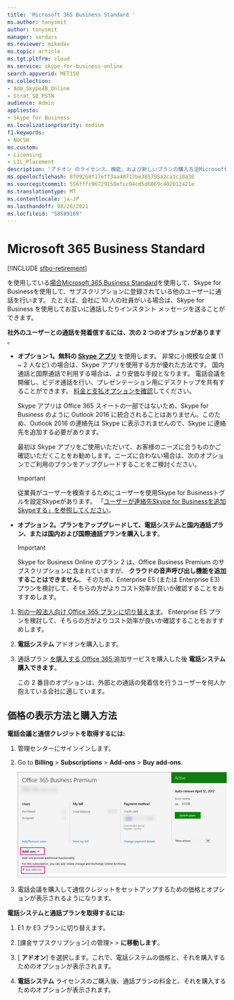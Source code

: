 ```yaml
---
title: 'Microsoft 365 Business Standard '
ms.author: tonysmit
author: tonysmit
manager: serdars
ms.reviewer: mikedav
ms.topic: article
ms.tgt.pltfrm: cloud
ms.service: skype-for-business-online
search.appverid: MET150
ms.collection:
- Adm_Skype4B_Online
- Strat_SB_PSTN
audience: Admin
appliesto:
- Skype for Business
ms.localizationpriority: medium
f1.keywords:
- NOCSH
ms.custom:
- Licensing
- LIL_Placement
description: 'アドオン のライセンス、機能、および新しいプランの購入方法Microsoft 365 Business Standardします。 '
ms.openlocfilehash: 8f092b8f17eff3aa48717be385795a2ca1c18a36
ms.sourcegitcommit: 556fffc96729150efcc04cd5d6069c402012421e
ms.translationtype: MT
ms.contentlocale: ja-JP
ms.lasthandoff: 08/26/2021
ms.locfileid: "58589169"
---
```

# <a name="microsoft-365-business-standard"></a>Microsoft 365 Business Standard

[!INCLUDE [sfbo-retirement](../../../Hub/includes/sfbo-retirement.md)]

を使用している[場合Microsoft 365 Business Standard](https://products.office.com/en/business/office-365-business-premium)を使用して、Skype for Businessを使用して、サブスクリプションに登録されている他のユーザーに通話を行います。 たとえば、会社に 10 人の社員がいる場合は、Skype for Business を使用してお互いに通話したりインスタント メッセージを送ることができます。

 **社外のユーザーとの通話を発着信するには、次の 2 つのオプションがあります** 。

- **オプション 1。無料の [Skype アプリ](https://www.skype.com/)** を使用します。 非常に小規模な企業 (1 ~ 2 人など) の場合は、Skype アプリを使用する方が優れた方法です。 国内通話と国際通話で利用する場合は、より安価な手段となります。 電話会議を開催し、ビデオ通話を行い、プレゼンテーション用にデスクトップを共有することができます。 [料金と支払オプションを確認](https://secure.skype.com/en/calling-rates?wt.mc_id=legacy&amp;expo365=bundled)してください。

    Skype アプリは Office 365 スイートの一部ではないため、Skype for Business のように Outlook 2016 に統合されることはありません。このため、Outlook 2016 の連絡先は Skype に表示されませんので、Skype に連絡先を追加する必要があります。

    最初は Skype アプリをご使用いただいて、お客様のニーズに合うものかご確認いただくことをお勧めします。ニーズに合わない場合は、次のオプションでご利用のプランをアップグレードすることをご検討ください。

    > [!IMPORTANT]
    > 従業員がユーザーを検索するためにユーザーを使用Skype for Businessトグルを設定Skypeがあります。 「[ユーザーが連絡先Skype for Businessを追加Skypeする」を参照してください](../../set-up-skype-for-business-online/let-skype-for-business-users-add-skype-contacts.md)。


- **オプション 2。プランをアップグレードして、電話システムと国内通話プラン、または国内および国際通話プランを購入します**。

    > [!Important]
    > Skype for Business Online のプラン 2 は、Office Business Premium のサブスクリプションに含まれていますが、 **クラウドの音声呼び出し機能を追加することはできません**。 そのため、Enterprise E5 (または Enterprise E3) プランを検討して、そちらの方がよりコスト効率が良いか確認することをおすすめします。

1. [別の一般法人向け Office 365 プランに切り替えます](https://support.office.com/article/73318661-8f33-478b-bcc7-fb8d69dbb22a)。 Enterprise E5 プランを検討して、そちらの方がよりコスト効率が良いか確認することをおすすめします。

2. **電話システム** アドオンを購入します。
    
3. 通話プラン [を購入する Office 365:](/MicrosoftTeams/calling-plans-for-office-365)追加サービスを購入した後 **電話システム購入できます**。
    
    この 2 番目のオプションは、外部との通話の発着信を行うユーザーを何人か抱えている会社に適しています。

## <a name="how-to-see-prices-and-buy"></a>価格の表示方法と購入方法
<a name="bkmk_buypremium"> </a>

 **電話会議と通信クレジットを取得するには:**

1. 管理センターにサインインします。

2. Go to **Billing** > **Subscriptions** > **Add-ons** > **Buy add-ons**.

   ![アドオン ライセンスを購入するには、[アドオンの購入] を選択します。](../../images/fc4d7506-4ee9-4e39-be54-0622edffb77a.png)

3. 電話会議を購入して通信クレジットをセットアップするための価格とオプションが表示されるようになります。

**電話システムと通話プランを取得するには:**

1. E1 か E3 プランに切り替えます。

2. [課金サブスクリプション] の管理>  >  **に移動します**。

3. [ **アドオン**] を選択します。これで、電話システムの価格と、それを購入するためのオプションが表示されます。

4. **電話システム** ライセンスのご購入後、通話プランの料金と、それを購入するためのオプションが表示されます。
